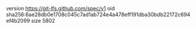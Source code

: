 version https://git-lfs.github.com/spec/v1
oid sha256:6ae28db0e1708c045c7ad1ab724e4a478eff191dba30bdb22172c694ef4b2099
size 5802
